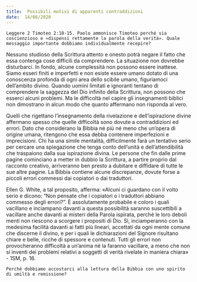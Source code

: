 ```yaml
---
title:  Possibili motivi di apparenti contraddizioni
date:  14/06/2020
---
```


`Leggere 2 Timoteo 2:10-15. Paolo ammonisce Timoteo perché sia coscienzioso e «dispensi rettamente la parola della verità». Quale messaggio importante dobbiamo individualmente recepire?`

Nessuno studioso della Scrittura attento e onesto potrà negare il fatto che essa contenga cose difficili da comprendere. La situazione non dovrebbe disturbarci. In fondo, alcune complessità non possono essere inattese. Siamo esseri finiti e imperfetti e non esiste essere umano dotato di una conoscenza profonda di ogni area dello scibile umano, figuriamoci dell’ambito divino. Quando uomini limitati e ignoranti tentano di comprendere la saggezza del Dio infinito della Scrittura, non possono che esserci alcuni problemi. Ma le difficoltà nel capire gli insegnamenti biblici non dimostrano in alcun modo che quanto affermano non risponda al vero.

Quelli che rigettano l’insegnamento della rivelazione e dell’ispirazione divine affermano spesso che quelle difficoltà sono dovute a contraddizioni ed errori. Dato che considerano la Bibbia né più né meno che un’opera di origine umana, ritengono che essa debba contenere imperfezioni e imprecisioni. Chi ha una simile mentalità, difficilmente farà un tentativo serio per cercare una spiegazione che tenga conto dell’unità e dell’attendibilità che traspaiono dalla sua ispirazione divina. Le persone che fin dalle prime pagine cominciano a metter in dubbio la Scrittura, a partire proprio dal racconto creativo, arriveranno ben presto a dubitare e diffidare di tutte le sue altre pagine. La Bibbia contiene alcune discrepanze, dovute forse a piccoli errori commessi dai copiatori o dai traduttori. 

Ellen G. White, a tal proposito, afferma: «Alcuni ci guardano con il volto serio e dicono: “Non pensate che i copiatori o i traduttori abbiano commesso degli errori?”. È assolutamente probabile e coloro i quali vacillano e inciampano davanti a questa possibilità saranno suscettibili a vacillare anche davanti ai misteri della Parola ispirata, perché le loro deboli menti non riescono a scorgere i propositi di Dio. Sì, inciamperanno con la medesima facilità davanti ai fatti più lineari, accettati da ogni mente comune che discerne il divino, e per i quali le dichiarazioni del Signore risultano chiare e belle, ricche di spessore e contenuti. Tutti gli errori non provocheranno difficoltà a un’anima né la faranno vacillare, a meno che non si inventi dei problemi relativi a soggetti di verità rivelate in maniera chiara» - 1SM, p. 16.

`Perché dobbiamo accostarci alla lettura della Bibbia con uno spirito di umiltà e remissione?`